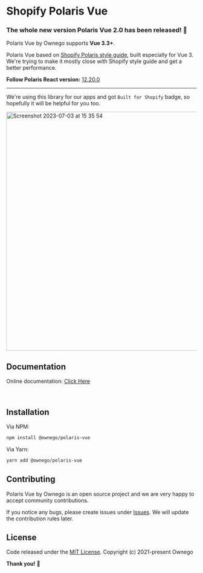 # Shopify Polaris Vue

### The whole new version Polaris Vue 2.0 has been released! :tada:

Polaris Vue by Ownego supports **Vue 3.3+**.

Polaris Vue based on [Shopify Polaris style guide](https://polaris.shopify.com/), built especially for Vue 3.
We're trying to make it mostly close with Shopify style guide and get a better performance.

**Follow Polaris React version:** [12.20.0](https://github.com/Shopify/polaris/releases/tag/%40shopify%2Fpolaris%4012.20.0)

---

We're using this library for our apps and got `Built for Shopify` badge, so hopefully it will be helpful for you too.

<img width="631" alt="Screenshot 2023-07-03 at 15 35 54" src="https://github.com/ownego/polaris-vue/assets/5735071/90b10b70-0113-4633-93bf-678cfe1a92db">



<br/>

## Documentation

Online documentation: [Click Here](https://ownego.github.io/polaris-vue/)

<br/>

## Installation

Via NPM:

```bash
npm install @ownego/polaris-vue
```

Via Yarn:

```bash
yarn add @ownego/polaris-vue
```

## Contributing

Polaris Vue by Ownego is an open source project and we are very happy to accept community contributions.

If you notice any bugs, please create issues under [Issues](https://github.com/ownego/polaris-vue/issues).
We will update the contribution rules later.

## License

Code released under the  [MIT License](https://github.com/ownego/polaris-vue/LICENSE).
Copyright (c) 2021-present Ownego

**Thank you!** :tada:
